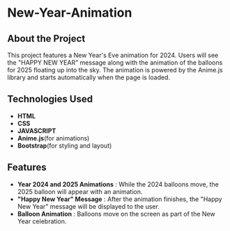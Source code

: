 # New-Year-Animation

## About the Project
This project features a New Year's Eve animation for 2024. Users will see the "HAPPY NEW YEAR" message along with the animation of the balloons for 2025 floating up into the sky. The animation is powered by the Anime.js library and starts automatically when the page is loaded.

## Technologies Used
- **HTML**
- **CSS**
- **JAVASCRIPT**
- **Anime.js**(for animations)
- **Bootstrap**(for styling and layout)

## Features
- **Year 2024 and 2025 Animations** : While the 2024 balloons move, the 2025 balloon will appear with an animation.
- **"Happy New Year" Message** : After the animation finishes, the "Happy New Year" message will be displayed to the user.
- **Balloon Animation** : Balloons move on the screen as part of the New Year celebration.
